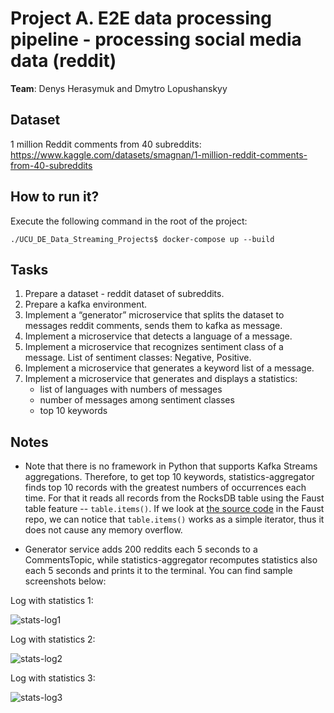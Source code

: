 # Project A. E2E data processing pipeline - processing social media data (reddit)

**Team**: Denys Herasymuk and Dmytro Lopushanskyy

## Dataset

1 million Reddit comments from 40 subreddits:
https://www.kaggle.com/datasets/smagnan/1-million-reddit-comments-from-40-subreddits


## How to run it?

Execute the following command in the root of the project:
```shell
./UCU_DE_Data_Streaming_Projects$ docker-compose up --build
```

## Tasks

1) Prepare a dataset - reddit dataset of subreddits.
2) Prepare a kafka environment. 
3) Implement a “generator” microservice that splits the dataset to messages reddit comments, sends them to kafka as message. 
4) Implement a microservice that detects a language of a message.
5) Implement a microservice that recognizes sentiment class of a message. List of sentiment classes: Negative, Positive.
6) Implement a microservice that generates a keyword list of a message.
7) Implement a microservice that generates and displays a statistics:
   - list of languages with numbers of messages
   - number of messages among sentiment classes 
   - top 10 keywords


## Notes

* Note that there is no framework in Python that supports Kafka Streams aggregations. Therefore, to get top 10 keywords, statistics-aggregator finds top 10 records with the greatest numbers of occurrences each time.
For that it reads all records from the RocksDB table using the Faust table feature -- `table.items()`. 
If we look at [the source code](https://github.com/robinhood/faust/blob/master/faust/stores/rocksdb.py#L414) in the Faust repo, we can notice that `table.items()` works as a simple iterator, thus it does not cause any memory overflow.

* Generator service adds 200 reddits each 5 seconds to a CommentsTopic, while statistics-aggregator recomputes statistics also each 5 seconds and prints it to the terminal.
You can find sample screenshots below:

Log with statistics 1:

![stats-log1](https://github.com/denysgerasymuk799/UCU_DE_Data_Streaming_Projects/assets/42843889/aaef3c2a-1ecc-4faf-b86d-0f544289d7cb)

Log with statistics 2:

![stats-log2](https://github.com/denysgerasymuk799/UCU_DE_Data_Streaming_Projects/assets/42843889/ff667b29-6a86-4182-ac4c-15d3cc92bd4a)

Log with statistics 3:

![stats-log3](https://github.com/denysgerasymuk799/UCU_DE_Data_Streaming_Projects/assets/42843889/8c4435b9-ec90-4200-addb-cea1527b61fe)
